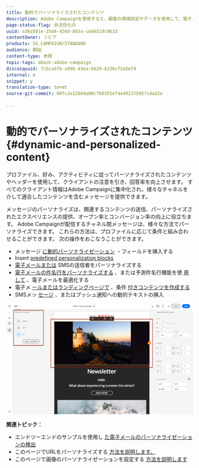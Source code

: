 ```yaml
---
title: 動的でパーソナライズされたコンテンツ
description: Adobe Campaignを使用すると、顧客の環境設定やデータを使用して、電子メール、SMS、プッシュ通知、InAppメッセージまたはダイレクトメールでパーソナライズされたキャンペーンを作成できます。
page-status-flag: 非活性化の
uuid: a36a581e-25d4-426d-865a-c646519c961d
contentOwner: ソビア
products: SG_CAMPAIGN/STANDARD
audience: 開始
content-type: 参照
topic-tags: about-adobe-campaign
discoiquuid: 7cbca5fb-a99b-43ea-b629-6236cf2a5ef4
internal: n
snippet: y
translation-type: tm+mt
source-git-commit: 00fc2e12669a00c788355ef4e492375957cdad2e

---
```



# 動的でパーソナライズされたコンテンツ{#dynamic-and-personalized-content}

プロファイル、好み、アクティビティに従ってパーソナライズされたコンテンツやヘッダーを使用して、クライアントの注意を引き、回答率を向上させます。 すべてのクライアント情報はAdobe Campaignに集中化され、様々なチャネルを介して適合したコンテンツを含むメッセージを提供できます。

メッセージのパーソナライズは、関連するコンテンツの送信、パーソナライズされたエクスペリエンスの提供、オープン率とコンバージョン率の向上に役立ちます。 Adobe Campaignが配信するチャネル間メッセージは、様々な方法でパーソナライズできます。 これらの方法は、プロファイルに応じて条件と組み合わせることができます。 次の操作をおこなうことができます。

* メッセージ [に動的パーソナライゼーション](../../designing/using/personalization.md#inserting-a-personalization-field) ・フィールドを挿入する
* Insert [predefined personalization blocks](../../designing/using/personalization.md#adding-a-content-block)
* [電子メールまたは](../../designing/using/subject-line.md) SMSの送信者をパーソナライズする
* [電子メールの件名行をパーソナライズする](../../designing/using/subject-line.md) 、または予測件名行機能を使 [用して](../../designing/using/subject-line.md#predictive-subject-line) 、電子メールを最適化する
* 電子メ [ールまたはランディングページで](../../designing/using/personalization.md#defining-dynamic-content-in-an-email) 、条件 [付きコンテンツを作成する](../../channels/using/designing-a-landing-page.md#defining-dynamic-content-in-a-landing-page)
* SMSメッ [セージ](../../channels/using/defining-dynamic-text.md) 、またはプッシュ通知への動的テキストの挿入

![](assets/delivery_content_43.png)

**関連トピック：**

* エンドツーエンドのサンプルを使用し [た電子メールのパーソナライゼーションの検出](../../designing/using/personalization.md#example-email-personalization)
* このページでURLをパーソナライズする [方法を説明します。](../../designing/using/personalization.md#personalizing-urls)
* このページで画像のパーソナライゼーションを設定する [方法を説明します](../../designing/using/personalization.md#personalizing-an-image-source)


